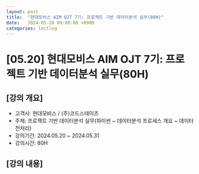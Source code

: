 ```yaml
---
layout: post
title:  "현대모비스 AIM OJT 7기: 프로젝트 기반 데이터분석 실무(80H)"
date:   2024-05-20 09:00:00 +0900
categories: lectlog
---
```


# [05.20] 현대모비스 AIM OJT 7기: 프로젝트 기반 데이터분석 실무(80H)

## [강의 개요]

* 고객사: 현대모비스 / (주)코드스테이츠
* 주제: 프로젝트 기반 데이터분석 실무(파이썬 ~ 데이터분석 프로세스 개요 ~ 데이터 전처리)
* 강의기간: 2024.05.20 ~ 2024.05.31
* 강의시간: 80H

## [강의 내용]
